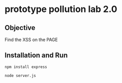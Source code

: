# prototype pollution lab 2.0

## Objective

Find the XSS on the PAGE


## Installation and Run

```
npm install express
```

```
node server.js
```
